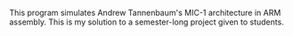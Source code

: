 This program simulates Andrew Tannenbaum's MIC-1 architecture in ARM
assembly. This is my solution to a semester-long project given to
students.
